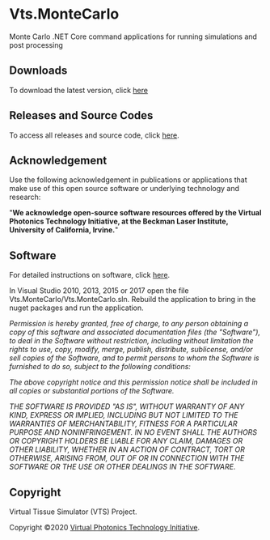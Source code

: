 # Vts.MonteCarlo
Monte Carlo .NET Core command applications for running simulations and post processing

## Downloads
To download the latest version, click [here](https://github.com/VirtualPhotonics/Vts.MonteCarlo/releases/)

## Releases and Source Codes
To access all releases and source code, click [here](https://github.com/VirtualPhotonics/Vts.MonteCarlo/releases/). 

## Acknowledgement
Use the following acknowledgement in publications or applications that make use of this open source software or underlying technology and research:

"__We acknowledge open-source software resources offered by the Virtual Photonics Technology Initiative, at the Beckman Laser Institute, University of California, Irvine.__"

## Software

For detailed instructions on software, click [here](https://github.com/VirtualPhotonics/Vts.MonteCarlo/wiki). 

In Visual Studio 2010, 2013, 2015 or 2017 open the file  Vts.MonteCarlo/Vts.MonteCarlo.sln. Rebuild the application to bring in the nuget packages and run the application.

_Permission is hereby granted, free of charge, to any person obtaining a copy of this software and associated documentation files (the "Software"), to deal in the Software without restriction, including without limitation the rights to use, copy, modify, merge, publish, distribute, sublicense, and/or sell copies of the Software, and to permit persons to whom the Software is furnished to do so, subject to the following conditions:_

_The above copyright notice and this permission notice shall be included in all copies or substantial portions of the Software._

_THE SOFTWARE IS PROVIDED "AS IS", WITHOUT WARRANTY OF ANY KIND, EXPRESS OR IMPLIED, INCLUDING BUT NOT LIMITED TO THE WARRANTIES OF MERCHANTABILITY, FITNESS FOR A PARTICULAR PURPOSE AND NONINFRINGEMENT. IN NO EVENT SHALL THE AUTHORS OR COPYRIGHT HOLDERS BE LIABLE FOR ANY CLAIM, DAMAGES OR OTHER LIABILITY, WHETHER IN AN ACTION OF CONTRACT, TORT OR OTHERWISE, ARISING FROM, OUT OF OR IN CONNECTION WITH THE SOFTWARE OR THE USE OR OTHER DEALINGS IN THE SOFTWARE._

## Copyright
Virtual Tissue Simulator (VTS) Project.

Copyright ©2020 [Virtual Photonics Technology Initiative](https://virtualphotonics.org/).
